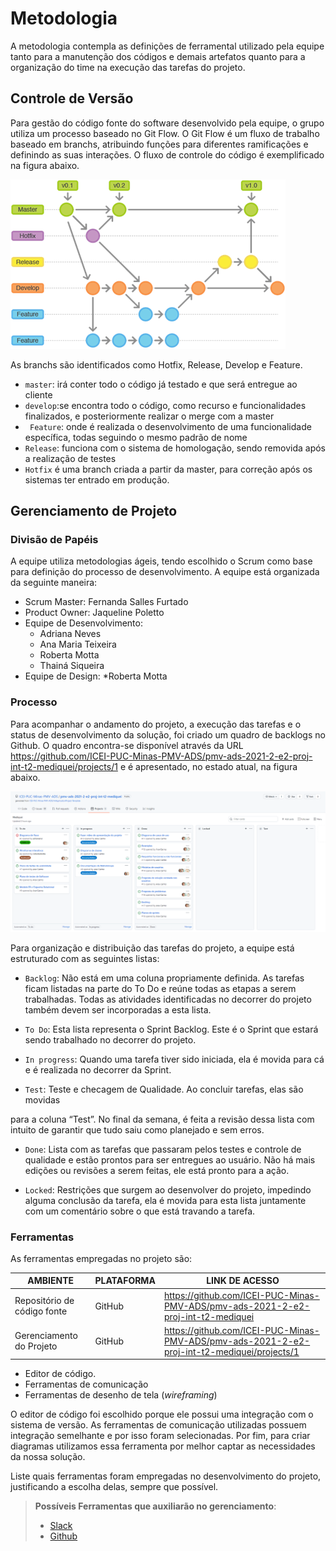 
# Metodologia

A metodologia contempla as definições de ferramental utilizado pela equipe tanto para a manutenção dos códigos e demais artefatos quanto para a organização do time na execução das tarefas do projeto.

## Controle de Versão

Para gestão do código fonte do software desenvolvido pela equipe, o grupo utiliza um processo baseado no Git Flow. O Git Flow é um fluxo de trabalho baseado em branchs, atribuindo funções para diferentes ramificações e definindo as suas interações. O fluxo de controle do código é exemplificado na figura abaixo. 

![image](/docs/img/gitflow.png)

As branchs são identificados como Hotfix, Release, Develop e Feature.

- `master`: irá conter todo o código já testado e que será entregue ao cliente 
- `develop`:se encontra todo o código, como recurso e funcionalidades finalizados, e posteriormente realizar o merge com a master
- ` Feature`: onde é realizada o desenvolvimento de uma funcionalidade específica, todas seguindo o mesmo padrão de nome
- `Release`: funciona com o sistema de homologação, sendo removida após a realização de testes
-  `Hotfix` é uma branch criada a partir da master, para correção após os sistemas ter entrado em produção.

## Gerenciamento de Projeto

### Divisão de Papéis

A equipe utiliza metodologias ágeis, tendo escolhido o Scrum como base para definição do processo de desenvolvimento.
A equipe está organizada da seguinte maneira:

* Scrum Master: Fernanda Salles Furtado
* Product Owner: Jaqueline Poletto 
* Equipe de Desenvolvimento:
  * Adriana Neves 
  * Ana Maria Teixeira
  * Roberta Motta 
  * Thainá Siqueira 
* Equipe de Design: 
  *Roberta Motta   

### Processo

Para acompanhar o andamento do projeto, a execução das tarefas e o status de desenvolvimento da solução, foi criado um quadro de backlogs no Github. O quadro encontra-se disponível através da URL https://github.com/ICEI-PUC-Minas-PMV-ADS/pmv-ads-2021-2-e2-proj-int-t2-mediquei/projects/1 e é apresentado, no estado atual, na figura abaixo. 

![image](/docs/img/Backlog_Github.PNG)

Para organização e distribuição das tarefas do projeto, a equipe está estruturado com as seguintes listas: 

- `Backlog`: Não está em uma coluna propriamente definida. As tarefas ficam listadas na parte do To Do e reúne todas as etapas a serem trabalhadas. Todas as atividades identificadas no decorrer do projeto também devem ser incorporadas a esta lista.

- `To Do`: Esta lista representa o Sprint Backlog. Este é o Sprint que estará sendo trabalhado no decorrer do projeto.

- `In progress`: Quando uma tarefa tiver sido iniciada, ela é movida para cá e é realizada no decorrer da Sprint.

- `Test`: Teste e checagem de Qualidade. Ao concluir tarefas, elas são movidas

para a coluna “Test”. No final da semana, é feita a revisão dessa lista com intuito de garantir que tudo saiu como planejado e sem erros.

- `Done`: Lista com as tarefas que passaram pelos testes e controle de qualidade e estão prontos para ser entregues ao usuário. Não há mais edições ou revisões a serem feitas, ele está pronto para a ação.

- `Locked`: Restrições que surgem ao desenvolver do projeto, impedindo alguma conclusão da tarefa, ela é movida para esta lista juntamente com um comentário sobre o que está travando a tarefa.
 
### Ferramentas

As ferramentas empregadas no projeto são:

|AMBIENTE| PLATAFORMA|LINK DE ACESSO|
|---------|-----------|-------------------|
|Repositório de código fonte| 	GitHub| https://github.com/ICEI-PUC-Minas-PMV-ADS/pmv-ads-2021-2-e2-proj-int-t2-mediquei|
|Gerenciamento do Projeto| 	GitHub| https://github.com/ICEI-PUC-Minas-PMV-ADS/pmv-ads-2021-2-e2-proj-int-t2-mediquei/projects/1|

- Editor de código.
- Ferramentas de comunicação
- Ferramentas de desenho de tela (_wireframing_)

O editor de código foi escolhido porque ele possui uma integração com o
sistema de versão. As ferramentas de comunicação utilizadas possuem
integração semelhante e por isso foram selecionadas. Por fim, para criar
diagramas utilizamos essa ferramenta por melhor captar as
necessidades da nossa solução.

Liste quais ferramentas foram empregadas no desenvolvimento do projeto, justificando a escolha delas, sempre que possível.
 
> **Possíveis Ferramentas que auxiliarão no gerenciamento**: 
> - [Slack](https://slack.com/)
> - [Github](https://github.com/)
